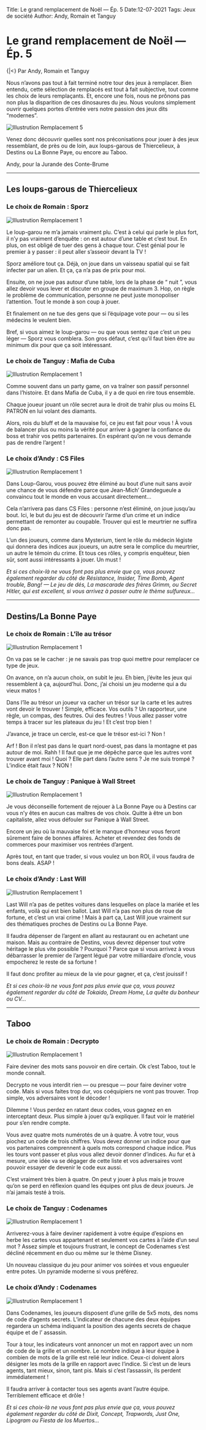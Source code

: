 Title: Le grand remplacement de Noël — Ép. 5
Date:12-07-2021
Tags: Jeux de société
Author: Andy, Romain et Tanguy

# Le grand remplacement de Noël — Ép. 5
{|<} Par Andy, Romain et Tanguy

Nous n’avons pas tout à fait terminé notre tour des jeux à remplacer. Bien entendu, cette sélection de remplacés est tout à fait subjective, tout comme les choix de leurs remplaçants. Et, encore une fois, nous ne prônons pas non plus la disparition de ces dinosaures du jeu. Nous voulons simplement ouvrir quelques portes d’entrée vers notre passion des jeux dits “modernes”.

![Illustrution Remplacement 5](/_images/images/remplacement5.jpeg)

Venez donc découvrir quelles sont nos préconisations pour jouer à des jeux ressemblant, de près ou de loin, aux loups-garous de Thiercelieux, à Destins ou La Bonne Paye, ou encore au Taboo.

Andy, pour la Jurande des Conte-Brume

---

## Les loups-garous de Thiercelieux
### Le choix de Romain : Sporz

![Illustrution Remplacement 1](/_images/images/sporz.jpeg)

Le loup-garou ne m’a jamais vraiment plu. C’est à celui qui parle le plus fort, il n’y pas vraiment d’enquête : on est autour d’une table et c’est tout. En plus, on est obligé de tuer des gens à chaque tour. C’est génial pour le premier à y passer : il peut aller s’asseoir devant la TV !

Sporz améliore tout ça. Déjà, on joue dans un vaisseau spatial qui se fait infecter par un alien. Et ça, ça n’a pas de prix pour moi.

Ensuite, on ne joue pas autour d’une table, lors de la phase de “ nuit ”, vous allez devoir vous lever et discuter en groupe de maximum 3. Hop, on règle le problème de communication, personne ne peut juste monopoliser l’attention. Tout le monde à son coup à jouer.

Et finalement on ne tue des gens que si l’équipage vote pour — ou si les médecins le veulent bien.

Bref, si vous aimez le loup-garou — ou que vous sentez que c’est un peu léger — Sporz vous comblera. Son gros défaut, c’est qu’il faut bien être au minimum dix pour que ça soit intéressant.

### Le choix de Tanguy : Mafia de Cuba

![Illustrution Remplacement 1](/_images/images/mafiadecuba.jpeg)

Comme souvent dans un party game, on va traîner son passif personnel dans l’histoire. Et dans Mafia de Cuba, il y a de quoi en rire tous ensemble.

Chaque joueur jouant un rôle secret aura le droit de trahir plus ou moins EL PATRON en lui volant des diamants.

Alors, rois du bluff et de la mauvaise foi, ce jeu est fait pour vous ! À vous de balancer plus ou moins la vérité pour arriver à gagner la confiance du boss et trahir vos petits partenaires. En espérant qu’on ne vous demande pas de rendre l’argent !

### Le choix d’Andy : CS Files

![Illustrution Remplacement 1](/_images/images/csfiles.jpeg)

Dans Loup-Garou, vous pouvez être éliminé au bout d’une nuit sans avoir une chance de vous défendre parce que Jean-Mich’ Grandegueule a convaincu tout le monde en vous accusant directement…

Cela n’arrivera pas dans CS Files : personne n’est éliminé, on joue jusqu’au bout. Ici, le but du jeu est de découvrir l’arme d’un crime et un indice permettant de remonter au coupable. Trouver qui est le meurtrier ne suffira donc pas.

L’un des joueurs, comme dans Mysterium, tient le rôle du médecin légiste qui donnera des indices aux joueurs, un autre sera le complice du meurtrier, un autre le témoin du crime. Et tous ces rôles, y compris enquêteur, bien sûr, sont aussi intéressants à jouer. Un must !

*Et si ces choix-là ne vous font pas plus envie que ça, vous pouvez également regarder du côté de Résistance, Insider, Time Bomb, Agent trouble, Bang! — Le jeu de dés, La mascarade des frères Grimm, ou Secret Hitler, qui est excellent, si vous arrivez à passer outre le thème sulfureux…*

---

## Destins/La Bonne Paye
### Le choix de Romain : L'île au trésor

![Illustrution Remplacement 1](/_images/images/lileautresor.jpeg)

On va pas se le cacher : je ne savais pas trop quoi mettre pour remplacer ce type de jeux.

On avance, on n’a aucun choix, on subit le jeu. Eh bien, j’évite les jeux qui ressemblent à ça, aujourd’hui. Donc, j’ai choisi un jeu moderne qui a du vieux matos !

Dans l’île au trésor un joueur va cacher un trésor sur la carte et les autres vont devoir le trouver ! Simple, efficace. Vos outils ? Un rapporteur, une règle, un compas, des feutres. Oui des feutres ! Vous allez passer votre temps à tracer sur les plateaux du jeu ! Et c’est trop bien !

J’avance, je trace un cercle, est-ce que le trésor est-ici ? Non !

Arf ! Bon il n’est pas dans le quart nord-ouest, pas dans la montagne et pas autour de moi. Rahh ! Il faut que je me dépêche parce que les autres vont trouver avant moi ! Quoi ? Elle part dans l’autre sens ? Je me suis trompé ? L’indice était faux ? NON !

### Le choix de Tanguy : Panique à Wall Street

![Illustrution Remplacement 1](/_images/images/paniqueawallstreet.jpeg)

Je vous déconseille fortement de rejouer à La Bonne Paye ou à Destins car vous n’y êtes en aucun cas maîtres de vos choix. Quitte à être un bon capitaliste, allez vous défouler sur Panique à Wall Street.

Encore un jeu où la mauvaise foi et le manque d’honneur vous feront sûrement faire de bonnes affaires. Acheter et revendez des fonds de commerces pour maximiser vos rentrées d’argent.

Après tout, en tant que trader, si vous voulez un bon ROI, il vous faudra de bons deals. ASAP !

### Le choix d’Andy : Last Will

![Illustrution Remplacement 1](/_images/images/lastwill.jpeg)

Last Will n’a pas de petites voitures dans lesquelles on place la mariée et les enfants, voilà qui est bien ballot. Last Will n’a pas non plus de roue de fortune, et c’est un vrai crime ! Mais à part ça, Last Will joue vraiment sur des thématiques proches de Destins ou La Bonne Paye.

Il faudra dépenser de l’argent en allant au restaurant ou en achetant une maison. Mais au contraire de Destins, vous devrez dépenser tout votre héritage le plus vite possible ? Pourquoi ? Parce que si vous arrivez à vous débarrasser le premier de l’argent légué par votre milliardaire d’oncle, vous empocherez le reste de sa fortune !

Il faut donc profiter au mieux de la vie pour gagner, et ça, c’est jouissif !

*Et si ces choix-là ne vous font pas plus envie que ça, vous pouvez également regarder du côté de Tokaido, Dream Home, La quête du bonheur ou CV…*

---

## Taboo
### Le choix de Romain : Decrypto

![Illustrution Remplacement 1](/_images/images/decrypto.jpeg)

Faire deviner des mots sans pouvoir en dire certain. Ok c’est Taboo, tout le monde connaît.

Decrypto ne vous interdit rien — ou presque — pour faire deviner votre code. Mais si vous faites trop dur, vos coéquipiers ne vont pas trouver. Trop simple, vos adversaires vont le décoder !

Dilemme ! Vous perdez en ratant deux codes, vous gagnez en en interceptant deux. Plus simple à jouer qu’à expliquer. Il faut voir le matériel pour s’en rendre compte.

Vous avez quatre mots numérotés de un à quatre. À votre tour, vous piochez un code de trois chiffres. Vous devez donner un indice pour que vos partenaires comprennent à quels mots correspond chaque indice. Plus les tours vont passer et plus vous allez devoir donner d’indices. Au fur et à mesure, une idée va se dégager de cette liste et vos adversaires vont pouvoir essayer de devenir le code eux aussi.

C’est vraiment très bien à quatre. On peut y jouer à plus mais je trouve qu’on se perd en réflexion quand les équipes ont plus de deux joueurs. Je n’ai jamais testé à trois.

### Le choix de Tanguy : Codenames

![Illustrution Remplacement 1](/_images/images/codenames.jpeg)

Arriverez-vous à faire deviner rapidement à votre équipe d’espions en herbe les cartes vous appartenant et seulement vos cartes à l’aide d’un seul mot ? Assez simple et toujours frustrant, le concept de Codenames s’est décliné récemment en duo ou même sur le thème Disney.

Un nouveau classique du jeu pour animer vos soirées et vous engueuler entre potes. Un pyramide moderne si vous préférez.

### Le choix d’Andy : Codenames

![Illustrution Remplacement 1](/_images/images/codenames2.jpeg)

Dans Codenames, les joueurs disposent d’une grille de 5x5 mots, des noms de code d’agents secrets. L’indicateur de chacune des deux équipes regardera un schéma indiquant la position des agents secrets de chaque équipe et de l’ assassin.

Tour à tour, les indicateurs vont annoncer un mot en rapport avec un nom de code de la grille et un nombre. Le nombre indique à leur équipe à combien de mots de la grille est relié leur indice. Ceux-ci doivent alors désigner les mots de la grille en rapport avec l’indice. Si c’est un de leurs agents, tant mieux, sinon, tant pis. Mais si c’est l’assassin, ils perdent immédiatement !

Il faudra arriver à contacter tous ses agents avant l’autre équipe. Terriblement efficace et drôle !

*Et si ces choix-là ne vous font pas plus envie que ça, vous pouvez également regarder du côté de Dixit, Concept, Trapwords, Just One, Lipogram ou Fiesta de los Muertos…*